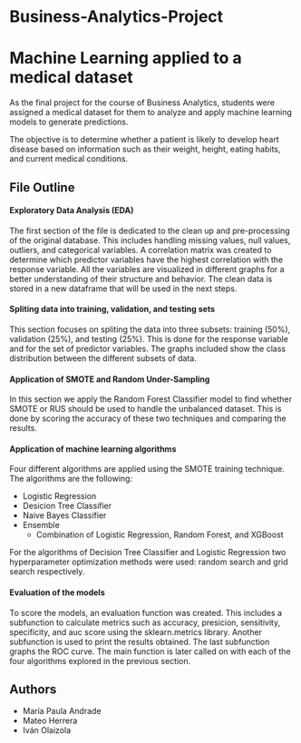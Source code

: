 # Business-Analytics-Project

# Machine Learning applied to a medical dataset

As the final project for the course of Business Analytics, students were assigned a medical dataset for them to analyze and apply machine learning models to generate predictions.

The objective is to determine whether a patient is likely to develop heart disease based on information such as their weight, height, eating habits, and current medical conditions.

## File Outline

#### Exploratory Data Analysis (EDA)

The first section of the file is dedicated to the clean up and pre-processing of the original database. This includes handling missing values, null values, outliers, and categorical variables. A correlation matrix was created to determine which predictor variables have the highest correlation with the response variable. All the variables are visualized in different graphs for a better understanding of their structure and behavior. The clean data is stored in a new dataframe that will be used in the next steps.

#### Spliting data into training, validation, and testing sets

This section focuses on spliting the data into three subsets: training (50%), validation (25%), and testing (25%). This is done for the response variable and for the set of predictor variables. The graphs included show the class distribution between the different subsets of data.

#### Application of SMOTE and Random Under-Sampling

In this section we apply the Random Forest Classifier model to find whether SMOTE or RUS should be used to handle the unbalanced dataset. This is done by scoring the accuracy of these two techniques and comparing the results.

#### Application of machine learning algorithms

Four different algorithms are applied using the SMOTE training technique. The algorithms are the following:
- Logistic Regression
- Desicion Tree Classifier
- Naive Bayes Classifier
- Ensemble
    - Combination of Logistic Regression, Random Forest, and XGBoost

For the algorithms of Decision Tree Classifier and Logistic Regression two hyperparameter optimization methods were used: random search and grid search respectively.

#### Evaluation of the models

To score the models, an evaluation function was created. This includes a subfunction to calculate metrics such as accuracy, presicion, sensitivity, specificity, and auc score using the sklearn.metrics library. Another subfunction is used to print the results obtained. The last subfunction graphs the ROC curve. The main function is later called on with each of the four algorithms explored in the previous section.

## Authors

- María Paula Andrade
- Mateo Herrera
- Iván Olaizola



